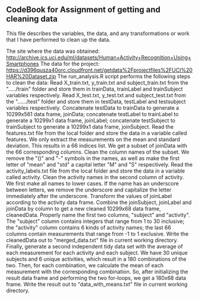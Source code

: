 ## CodeBook for Assignment of getting and cleaning data

This file describes the variables, the data, and any transformations or work that I have performed to clean up the data.

The site where the data was obtained:
http://archive.ics.uci.edu/ml/datasets/Human+Activity+Recognition+Using+Smartphones
The data for the project:
https://d396qusza40orc.cloudfront.net/getdata%2Fprojectfiles%2FUCI%20HAR%20Dataset.zip
The run_analysis.R script performs the following steps to clean the data:
Read X_train.txt, y_train.txt and subject_train.txt from the "...../train" folder and store them in trainData, trainLabel and trainSubject variables respectively.
Read X_test.txt, y_test.txt and subject_test.txt from the "....../test" folder and store them in testData, testLabel and testsubject variables respectively.
Concatenate testData to trainData to generate a 10299x561 data frame, joinData; 
concatenate testLabel to trainLabel to generate a 10299x1 data frame, joinLabel; 
concatenate testSubject to trainSubject to generate a 10299x1 data frame, joinSubject.
Read the features.txt file from the local folder and store the data in a variable called features. 
We only extract the measurements on the mean and standard deviation. This results in a 66 indices list. 
We get a subset of joinData with the 66 corresponding columns.
Clean the column names of the subset. We remove the "()" and "-" symbols in the names, as well as make the first letter of "mean" and "std" 
a capital letter "M" and "S" respectively.
Read the activity_labels.txt file from the local folder and store the data in a variable called activity.
Clean the activity names in the second column of activity. We first make all names to lower cases. 
If the name has an underscore between letters, we remove the underscore and capitalize the letter immediately after the underscore.
Transform the values of joinLabel according to the activity data frame.
Combine the joinSubject, joinLabel and joinData by column to get a new cleaned 10299x68 data frame, cleanedData. 
Properly name the first two columns, "subject" and "activity". The "subject" column contains integers that range from 1 to 30 inclusive; 
the "activity" column contains 6 kinds of activity names; the last 66 columns contain measurements that range from -1 to 1 exclusive.
Write the cleanedData out to "merged_data.txt" file in current working directory.
Finally, generate a second independent tidy data set with the average of each measurement for each activity and each subject. 
We have 30 unique subjects and 6 unique activities, which result in a 180 combinations of the two. Then, for each combination, 
we calculate the mean of each measurement with the corresponding combination. 
So, after initializing the result data frame and performing the two for-loops, we get a 180x68 data frame.
Write the result out to "data_with_means.txt" file in current working directory.